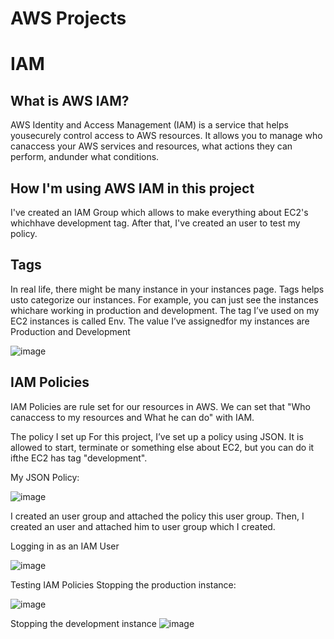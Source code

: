 # AWS Projects

# IAM

## What is AWS IAM?
AWS Identity and Access Management (IAM) is a service that helps yousecurely control access to AWS resources. It allows you to manage who canaccess your AWS services and resources, what actions they can perform, andunder what conditions.

## How I'm using AWS IAM in this project
I've created an IAM Group which allows to make everything about EC2's whichhave development tag. After that, I've created an user to test my policy.

## Tags
In real life, there might be many instance in your instances page. Tags helps usto categorize our instances. For example, you can just see the instances whichare working in production and development.
The tag I’ve used on my EC2 instances is called Env. The value I’ve assignedfor my instances are Production and Development

![image](https://github.com/user-attachments/assets/dfe7d0cc-1a43-4413-9fa8-e16433626725)


## IAM Policies
IAM Policies are rule set for our resources in AWS. We can set that "Who canaccess to my resources and What he can do" with IAM.

The policy I set up
For this project, I’ve set up a policy using JSON. It is allowed to start, terminate or something else about EC2, but you can do it ifthe EC2 has tag "development".

My JSON Policy:

![image](https://github.com/user-attachments/assets/dfee85ec-cf92-43e6-9873-4ad16d9dfc49)



I created an user group and attached the policy this user group. Then, I created an user and attached him to user group which I created.

Logging in as an IAM User

![image](https://github.com/user-attachments/assets/7c0ad23b-4861-4e3f-b09e-3b9c25b537f3)


Testing IAM Policies
Stopping the production instance:

![image](https://github.com/user-attachments/assets/182aad36-6076-467a-bdc4-ef850c8e5db0)


Stopping the development instance
![image](https://github.com/user-attachments/assets/b960c2de-ad85-4182-97d1-055eae119867)

